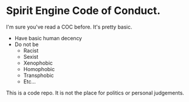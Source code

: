 # Spirit Engine Code of Conduct.
I'm sure you've read a COC before.
It's pretty basic.

- Have basic human decency
- Do not be
	- Racist
	- Sexist
	- Xenophobic
	- Homophobic
	- Transphobic
	- Etc...

This is a code repo.
It is not the place for politics or personal judgements.

